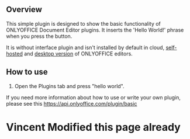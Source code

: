 ## Overview

This simple plugin is designed to show the basic functionality of ONLYOFFICE Document Editor plugins. It inserts the 'Hello World!' phrase when you press the button.

It is without interface plugin and isn't installed by default in cloud, [self-hosted](https://github.com/ONLYOFFICE/DocumentServer) and [desktop version](https://github.com/ONLYOFFICE/DesktopEditors) of ONLYOFFICE editors.

## How to use

1. Open the Plugins tab and press "hello world".

If you need more information about how to use or write your own plugin, please see this https://api.onlyoffice.com/plugin/basic

# Vincent Modified this page already
